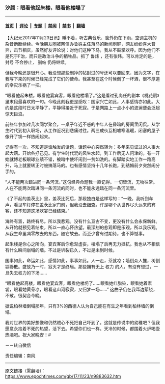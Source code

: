 ### 汐颜：眼看他起朱楼，眼看他楼塌了

---

#### [首页](../../../..?n9883632) &nbsp;|&nbsp; [评论](../../../../../epoch-comment?n9883632) &nbsp;|&nbsp; [专题](../../../../../epoch-special?n9883632) &nbsp;|&nbsp; [禁闻](../../../../../epoch-news?n9883632) &nbsp;|&nbsp; [禁书](../../../../../books?n9883632) &nbsp;|&nbsp; [翻墙](https://github.com/gfw-breaker/nogfw/blob/master/README.md?n9883632)


<div class="post_content" id="artbody" itemprop="articleBody">
 <!-- article content begin -->
 <p>
  【大纪元2017年11月23日讯】睡不着，听古典音乐，窗外仍在下雨，空调主机的杂音断断续续。今晚朋友圈被网信办鲁姓主任落马的新闻刷屏，网友纷纷喜大普奔，击节相庆，虽然好友评论说：对他们这种下马，我从不鼓掌欢呼。因为他们不是死于F治，而只是政治斗争的牺牲品。抓了
  <ok href="https://www.epochtimes.com/gb/tag/%E9%B2%81%E7%82%9C.html">
   鲁炜
  </ok>
  ，还有张炜。可以肯定的是，
  <ok href="https://www.epochtimes.com/gb/tag/%E5%B0%81%E5%8F%B7.html">
   封号
  </ok>
  不会停止，
  <ok href="https://www.epochtimes.com/gb/tag/%E5%88%A0%E5%B8%96.html">
   删帖
  </ok>
  仍将继续。
 </p>
 <p>
  但我今晚还是很开心。我没想那些删掉的帖封过的号还可以要回来，因为文字，在我写下来的时候已经完成了它们的使命。我甚至在这个时候倒了一杯酒，很不厚道的幸灾乐祸了一把。
 </p>
 <p>
  “眼看他起朱楼，眼看他宴宾客，眼看他楼塌了。”这是看过孔尚任的剧本《桃花扇》里末段最喜欢的一句。今晚此刻我更是感叹：国家兴亡如此，人事感情亦如此。大约是这段时日太平静了，平静得接近于死寂。于是网路上一点小小的波澜便会泛起惊天巨浪。
 </p>
 <p>
  前些年参加过几次同学聚会，一桌子年近不惑的中年人在昏暗的房间里闲侃。从学生时代到初入职场，从工作近况到悲痛过往。两三成伙互相嘘寒温暖，闭塞的屋子像开了锅一样热闹起来。
 </p>
 <p>
  记得有一次，不知道是谁触发的话题，话题中心突然转为：多年来见证过的人事大起大落。开始各抒己见。有学生时代混的风生水起，到工作后无人问津的。有一开始就博老板眼球业绩不错，被暗中使坏闹到一贫如洗的。有脚踏实地工作一路高升，马上就要转正时被搞落马的。也有感情坚持十几年长跑，到结婚前夕突然闹分手的。
 </p>
 <p>
  “人不能两次踏进同一条河流。”这句经典命题我一直记得。一切皆流，无物往常。人在不能两次踏进同一条河流的同时，也不能永远踏在同一条河流里。
 </p>
 <p>
  《了不起的盖茨比》里，盖茨比死后，那段独白是这样写的：“一晚，我听到车声，看见车灯停在盖茨比家门前，但我没去细查。许是哪个从世界尽头远来的宾客，还不知道这场欢宴已经结束。”
 </p>
 <p>
  海终有涸，路终有尽。所以我悲观。没有什么亘古不变，更没有什么会永保新鲜。从开始就预见着结束，所以一直心怀热望。最深刻的悲观即是乐观。所以我乐观。从我生命里凋零故去的东西，随它故去。而至少曾有过期待，也不算憾事。
 </p>
 <p>
  起朱楼是你心之所向，宴宾客后你愈渐虚妄，楼塌了后再无力抵抗。我也从不相信有什么瞬间崩塌的墙。不过是坼裂已久，不过是未到时候。
 </p>
 <p>
  国事如此，命运如此，感情如此，事事如此。人一走，茶就凉；墙倒众人推，树倒猢狲散。盛放乃一时，寂灭才是终局。那些拥有无上
  <ok href="https://www.epochtimes.com/gb/tag/%E6%9D%83%E5%8A%9B.html">
   权力
  </ok>
  的人，有没有想过，一旦失去权力的下场……
 </p>
 <p>
  “眼看他起高楼，眼看他宴宾客，眼看他楼坍了……眼看她红脂染，眼看她着素裳，眼看她黄骨凉，眼看这山河寂寂，又归梦一场……” 这曲子仍在我耳边萦绕，不散。很契合今晚。
 </p>
 <p>
  据说柏林墙倒塌那年，只有3%的西德人认为自己能在有生之年看到柏林墙的倒塌。
 </p>
 <p>
  我对世界的美好想像和仍然贼心不死把自己吓到了。这就是传说中的幼稚吧？但我愿意永抱着不死的热望，活下去。希望你们也一样。天冷的时候，都围着火炉喝壶热酒吧。祝大家晚安！#
 </p>
 <p>
  －－转自微信
 </p>
 <p>
  责任编辑：南风
 </p>
 <!-- article content end -->
 <div id="below_article_ad">
 </div>
</div>


---

原文链接（需翻墙）：https://www.epochtimes.com/gb/17/11/23/n9883632.htm